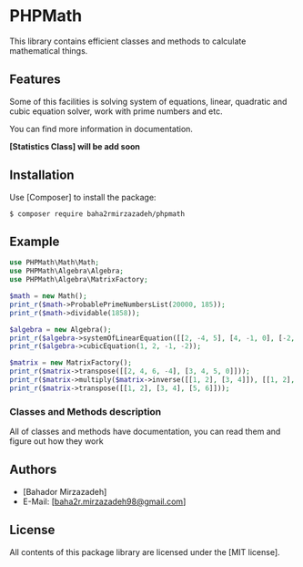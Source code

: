 PHPMath
=======
This library contains efficient classes and methods to calculate mathematical things.

Features
--------
Some of this facilities is solving system of equations, linear, quadratic and cubic equation solver,
work with prime numbers and etc.

You can find more information in documentation.

**[Statistics Class] will be add soon**

Installation
------------
Use [Composer] to install the package:

```
$ composer require baha2rmirzazadeh/phpmath
```

Example
-------

```php
use PHPMath\Math\Math;
use PHPMath\Algebra\Algebra;
use PHPMath\Algebra\MatrixFactory;

$math = new Math();
print_r($math->ProbablePrimeNumbersList(20000, 185));
print_r($math->dividable(1858));

$algebra = new Algebra();
print_r($algebra->systemOfLinearEquation([[2, -4, 5], [4, -1, 0], [-2, 2, -3]], [[-33], [-5], [19]]));
print_r($algebra->cubicEquation(1, 2, -1, -2));

$matrix = new MatrixFactory();
print_r($matrix->transpose([[2, 4, 6, -4], [3, 4, 5, 0]]));
print_r($matrix->multiply($matrix->inverse([[1, 2], [3, 4]]), [[1, 2], [3, 4]]));
print_r($matrix->transpose([[1, 2], [3, 4], [5, 6]]));
```

### Classes and Methods description
All of classes and methods have documentation, you can read them and figure out how they work

Authors
-------

* [Bahador Mirzazadeh]
* E-Mail: [baha2r.mirzazadeh98@gmail.com]

License
-------

All contents of this package library are licensed under the [MIT license].   
